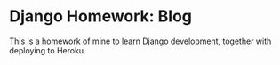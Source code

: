# Django Homework: Blog

This is a homework of mine to learn Django development, together with deploying to Heroku.
